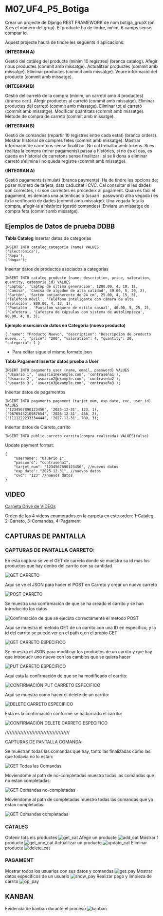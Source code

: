 # M07_UF4_P5_Botiga
Crear un projecte de Django REST FRAMEWORK de nom botiga_grupX (on X es el número del grup). El producte ha de tindre, mńim, 6 camps sense comptar id.
    
Aquest projecte haurà de tindre les següents 4 aplicacions:

**(INTEGRAN A)**

Gestió del catàleg del producte (mínim 10 registres) (branca catalog).
Afegir nous productes (commit amb missatge). 
Actualitzar productes (commit amb missatge).
Eliminar productes (commit amb missatge).
Veure informació del producte (commit amb missatge).

**(INTEGRAN B)**

Gestió del carretó de la compra (mínim, un carretó amb 4 productes) (branca cart).
Afegir productes al carretó (commit amb missatge).
Eliminar productes del carretó (commit amb missatge).
Eliminar tot el carretó (commit amb missatge).
Modificar quantitats (commit amb missatge).
Mètode de compra de carretó (commit amb missatge).

**(INTEGRAN B)**

Gestió de comandes (repartir 10 registres entre cada estat) (branca orders).
Mostrar historial de compres fetes (commit amb missatge).
Mostrar informació de carretons sense finalitzar. No cal treballar amb tokens. Si es realitza la compra (mirar pagaments) passa a històrics, si no és el cas, es queda en historial de carretons sense finalitzar i si se li dona a eliminar carretó s’elimina i no queda registre (commit amb missatge).

**(INTEGRAN A)**

Gestió pagaments (simulat) (branca payments).
Ha de tindre les opcions de; posar número de tarjeta, data caducitat i CVC.
Cal consultar si les dades son correctes, i si son correctes es procedeix al pagament. 
Quan es faci el pagament, es demana una autenticació (usuari i password) altra vegada i  es fa la verificació de dades (commit amb missatge).
Una vegada feta la compra, afegir-la a històrics (gestió comandes) .Enviarà un missatge de compra feta (commit amb missatge).


## Ejemplos de Datos de prueba DDBB
**Tabla Cataleg**
Insertar datos de categorías
```
INSERT INTO cataleg_categoria (name) VALUES
('Electrónica'),
('Ropa'),
('Hogar');
```

Insertar datos de productos asociados a categorías

```
INSERT INTO cataleg_producte (name, description, price, valoration, quantity, categoria_id) VALUES
('Laptop', 'Laptop de última generación', 1200.00, 4, 10, 1),
('Camisa', 'Camisa de algodón de alta calidad', 30.00, 5, 20, 2),
('Sartén', 'Sartén antiadherente de 24 cm', 25.00, 4, 15, 3),
('Teléfono móvil', 'Teléfono inteligente con cámara de alta resolución', 800.00, 4, 12, 1),
('Pantalón', 'Pantalón vaquero de estilo casual', 40.00, 5, 25, 2),
('Cafetera', 'Cafetera de cápsulas con sistema de autolimpieza', 90.00, 4, 8, 3);
```

**Ejemplo inserción de datos en Categoria (nuevo producto)**
```
{ "name": "Producto Nuevo", "description": "Descripcion de producto nuevo...", "price": "200", "valoration": 4, "quantity": 20, "categoria": 1 }
```

* Para editar sigue el mismo formato json 

**Tabla Pagament Insertar datos prueba a User**
```
INSERT INTO pagaments_user (name, email, password) VALUES
('Usuario 1', 'usuario1@example.com', 'contraseña1'),
('Usuario 2', 'usuario2@example.com', 'contraseña2'),
('Usuario 3', 'usuario3@example.com', 'contraseña3');
```
Insertar datos de pagamentos
```
INSERT INTO pagaments_pagament (tarjet_num, exp_date, cvc, user_id) VALUES
('1234567890123456', '2025-12-31', 123, 1),
('9876543210987654', '2026-12-31', 456, 2),
('1111222233334444', '2027-12-31', 789, 3);
```

Insertar datos de Carreto_carrito
```
INSERT INTO public.carreto_carrito(compra_realizada) VALUES(false)
```

Update payment format:
```
{   
    "username": "Usuario 1",
    "password": "contraseña1",
    "tarjet_num": "1234567890123456", //nuevos datos
    "exp_date": "2025-12-31", //nuevos datos
    "cvc": "123" //nuevos datos
}
```
## VIDEO
[Carpeta Drive de VIDEOs](https://drive.google.com/drive/folders/1DEyfNLLJuY4ljnYUNJ9dc3j8RsvN88JT?usp=sharing)

Orden de los 4 videos enumerados en la carpeta en este orden: 1-Cataleg, 2-Carreto, 3-Comandas, 4-Pagament

## CAPTURAS DE PANTALLA
### CAPTURAS DE PANTALLA CARRETO:

En esta captura se ve el GET de carreto donde se muestra su id mas los productos que hay dentro del carrito con su cantidad

![GET CARRETO](img/CARRETO/1.GET_CARRETO.png)

Aqui se ve el JSON para hacer el POST en Carreto y crear un nuevo carreto

![POST CARRETO](img/CARRETO/2.POST_CARRETO.png)

Se muestra una confirmación de que se ha creado el carrito y se han introducido los datos

![Confirmación de que se ejecuto correctamente el metodo POST](img/CARRETO/2.1.Confirmación_POST_CARRETO.png)

Aqui se muestra el metodo GET de un carrito con una ID en especifico, y la id del carrito se puede ver en el path o en el propio GET 

![GET CARRETO ESPECIFICO](img/CARRETO/3.GET_CARRETO_ESPECIFIC.png)

Se muestra el JSON para modificar los productos de un carrito y que hay que introducir uno nuevo con los cambios que se quiera hacer

![PUT CARRETO ESPECIFICO](img/CARRETO/4.PUT_CARRETO.png)

Aqui esta la confirmación de que se ha modificado el carrito:

![CONFIRMACIÓN PUT CARRETO ESPECIFICO](img/CARRETO/4.1.Confirmacio_PUT_CARRETO.png)

Aqui se muestra como hacer el delete de un carrito: 

![DELETE CARRETO ESPECIFICO](img/CARRETO/5.DELETE_CARRETO.png)

Esta es la confirmación conforme se ha borrado el carrito:

![CONFIRMACIÓN DELETE CARRETO ESPECIFICO](img/CARRETO/5.1.Confirmacio_DELETE_CARRTEO.png)


//////////////////////////////////////////

CAPTURAS DE PANTALLA COMANDA:

Se muestran todas las comandas que hay, tanto las finalizadas como las que todavia no lo estan:

![GET Todas las Comandas](img/COMANDAS/1.GET_TODAS_LAS_COMANDAS.png)

Moviendome al path de no-completadas muestro todas las comandas que no estan completadas:

![GET Comandas no-completadas](img/COMANDAS/2.GET_COMANDAS_NO-COMPLETADAS.png)

Moviendome al path de completadas muestro todas las comandas que ya estan completadas:

![GET Comandas completadas](img/COMANDAS/3.GET_COMANDAS_COMPLETADAS.png)


### CATALEG
Obtenir tots els productes
![get_cat](img/Catalog/mostrar-todo.png)
Afegir un producte
![add_cat](img/Catalog/create.png)
Mostrar 1 producte
![get_one_cat](img/Catalog/one-data.png)
Actualitzar un producte
![update_cat](img/Catalog/update.png)
Eliminar producte
![delete_cat](img/Catalog/delete.png)

### PAGAMENT
Mostrar todos los usuarios con sus datos y comandas
![get_pay](img/Payment/mostrar-todo.png)
Mostrar datos especificos de un usuario
![show_pay](img/Payment/datos-user.png)
Realizar pago y limpieza de carrito
![op_pay](img/Payment/realizar-pago.png)

## KANBAN
Evidencia de kanban durante el proceso
![kanban](img/Kanban_inProgress.png)
